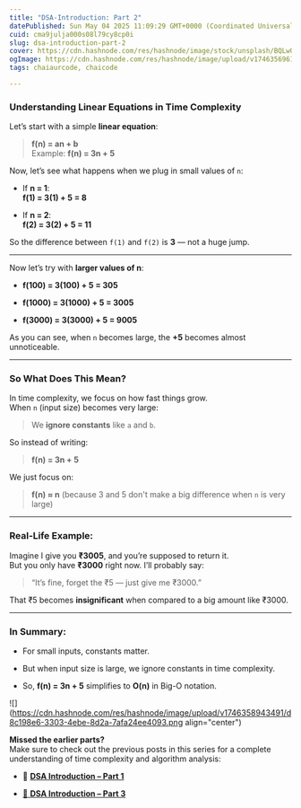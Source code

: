 ```yaml
---
title: "DSA-Introduction: Part 2"
datePublished: Sun May 04 2025 11:09:29 GMT+0000 (Coordinated Universal Time)
cuid: cma9julja000s08l79cy8cp0i
slug: dsa-introduction-part-2
cover: https://cdn.hashnode.com/res/hashnode/image/stock/unsplash/BQLw0OrA6F4/upload/247126d39d43bf55bfb909f805ff45f3.jpeg
ogImage: https://cdn.hashnode.com/res/hashnode/image/upload/v1746356961169/0bef300c-2a2c-40c6-a76d-e08c528613cc.jpeg
tags: chaiaurcode, chaicode

---
```


### Understanding Linear Equations in Time Complexity

Let’s start with a simple **linear equation**:

> **f(n) = an + b**  
> Example: **f(n) = 3n + 5**

Now, let’s see what happens when we plug in small values of `n`:

* If **n = 1**:  
    **f(1) = 3(1) + 5 = 8**
    
* If **n = 2**:  
    **f(2) = 3(2) + 5 = 11**
    

So the difference between `f(1)` and `f(2)` is **3** — not a huge jump.

---

Now let’s try with **larger values of n**:

* **f(100) = 3(100) + 5 = 305**
    
* **f(1000) = 3(1000) + 5 = 3005**
    
* **f(3000) = 3(3000) + 5 = 9005**
    

As you can see, when `n` becomes large, the **+5** becomes almost unnoticeable.

---

### So What Does This Mean?

In time complexity, we focus on how fast things grow.  
When `n` (input size) becomes very large:

> We **ignore constants** like `a` and `b`.

So instead of writing:

> **f(n) = 3n + 5**

We just focus on:

> **f(n) ≈ n** (because 3 and 5 don't make a big difference when `n` is very large)

---

### Real-Life Example:

Imagine I give you **₹3005**, and you’re supposed to return it.  
But you only have **₹3000** right now. I’ll probably say:

> “It’s fine, forget the ₹5 — just give me ₹3000.”

That ₹5 becomes **insignificant** when compared to a big amount like ₹3000.

---

### In Summary:

* For small inputs, constants matter.
    
* But when input size is large, we ignore constants in time complexity.
    
* So, **f(n) = 3n + 5** simplifies to **O(n)** in Big-O notation.
    

![](https://cdn.hashnode.com/res/hashnode/image/upload/v1746358943491/d8c198e6-3303-4ebe-8d2a-7afa24ee4093.png align="center")

**Missed the earlier parts?**  
Make sure to check out the previous posts in this series for a complete understanding of time complexity and algorithm analysis:

* 🔗 [**DSA Introduction – Part 1**](https://hashnode.com/post/cma9jk346000109js0hjs1asn)
    
* [🔗 **DSA Introduction – Part 3**](https://hashnode.com/post/cma9koi9f000109lefmpb3mbg)